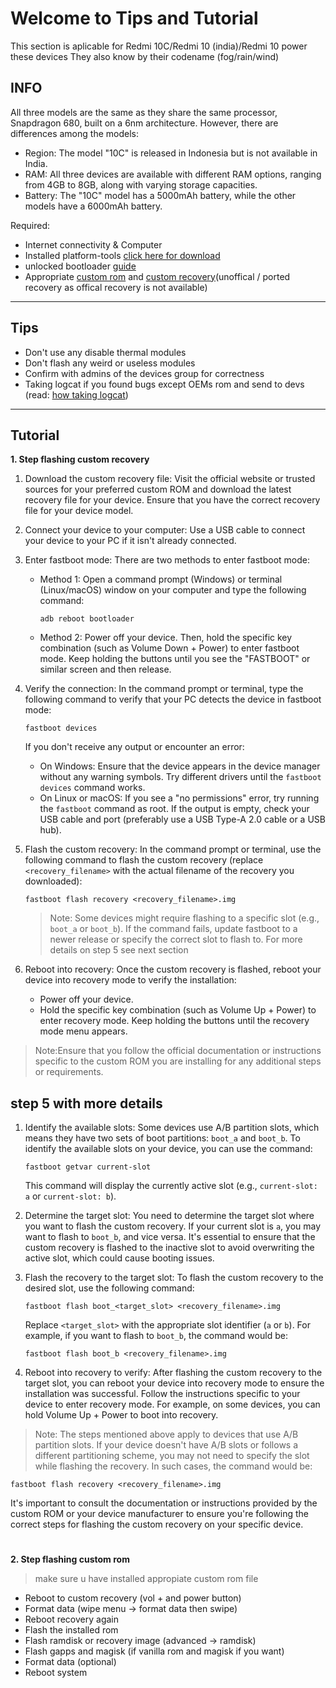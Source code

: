 # Welcome to Tips and Tutorial 
This section is aplicable for Redmi 10C/Redmi 10 (india)/Redmi 10 power these devices
They also know by their codename (fog/rain/wind)

## INFO
All three models are the same as they share the same processor, Snapdragon 680, built on a 6nm architecture. However, there are differences among the models:

- Region: The model "10C" is released in Indonesia but is not available in India.
- RAM: All three devices are available with different RAM options, ranging from 4GB to 8GB, along with varying storage capacities.
- Battery: The "10C" model has a 5000mAh battery, while the other models have a 6000mAh battery.

Required:
- Internet connectivity & Computer
- Installed platform-tools [click here for download](https://developer.android.com/tools/releases/platform-tools)
- unlocked bootloader [guide](https://xiaomiwiki.github.io/wiki/Unlock_the_bootloader.html)
- Appropriate [custom rom](https://t.me/Redmi10CUpdates) and [custom recovery](/misc/recovery/README.md)(unoffical / ported recovery as offical recovery is not available)

___

## Tips 
- Don't use any disable thermal modules
- Don't flash any weird or useless modules
- Confirm with admins of the devices group for correctness
- Taking logcat if you found bugs except OEMs rom and send to devs (read: [how taking logcat](https://gist.githubusercontent.com/Tanmsyffa/82e686caf6d7ea084505a5e85e02265e/raw/e52d7a5dd9120b284bd48e296c981651fe757a80/how_to_taking_logcat))

___

## Tutorial 

**1. Step flashing custom recovery**

1. Download the custom recovery file: Visit the official website or trusted sources for your preferred custom ROM and download the latest recovery file for your device. Ensure that you have the correct recovery file for your device model.

2. Connect your device to your computer: Use a USB cable to connect your device to your PC if it isn't already connected.

3. Enter fastboot mode: There are two methods to enter fastboot mode:
   - Method 1: Open a command prompt (Windows) or terminal (Linux/macOS) window on your computer and type the following command:
     ```
     adb reboot bootloader
     ```
   - Method 2: Power off your device. Then, hold the specific key combination (such as Volume Down + Power) to enter fastboot mode. Keep holding the buttons until you see the "FASTBOOT" or similar screen and then release.

4. Verify the connection: In the command prompt or terminal, type the following command to verify that your PC detects the device in fastboot mode:
   ```
   fastboot devices
   ```
   If you don't receive any output or encounter an error:
   - On Windows: Ensure that the device appears in the device manager without any warning symbols. Try different drivers until the `fastboot devices` command works.
   - On Linux or macOS: If you see a "no permissions" error, try running the `fastboot` command as root. If the output is empty, check your USB cable and port (preferably use a USB Type-A 2.0 cable or a USB hub).

5. Flash the custom recovery: In the command prompt or terminal, use the following command to flash the custom recovery (replace `<recovery_filename>` with the actual filename of the recovery you downloaded):
   ```
   fastboot flash recovery <recovery_filename>.img
   ```
   > Note: Some devices might require flashing to a specific slot (e.g., `boot_a` or `boot_b`). If the command fails, update fastboot to a newer release or specify the correct slot to flash to.
   > For more details on step 5 see next section

7. Reboot into recovery: Once the custom recovery is flashed, reboot your device into recovery mode to verify the installation:
   - Power off your device.
   - Hold the specific key combination (such as Volume Up + Power) to enter recovery mode. Keep holding the buttons until the recovery mode menu appears.

> Note:Ensure that you follow the official documentation or instructions specific to the custom ROM you are installing for any additional steps or requirements.

## step 5 with more details

1. Identify the available slots: Some devices use A/B partition slots, which means they have two sets of boot partitions: `boot_a` and `boot_b`. To identify the available slots on your device, you can use the command:
   ```
   fastboot getvar current-slot
   ```
   This command will display the currently active slot (e.g., `current-slot: a` or `current-slot: b`).

2. Determine the target slot: You need to determine the target slot where you want to flash the custom recovery. If your current slot is `a`, you may want to flash to `boot_b`, and vice versa. It's essential to ensure that the custom recovery is flashed to the inactive slot to avoid overwriting the active slot, which could cause booting issues.

3. Flash the recovery to the target slot: To flash the custom recovery to the desired slot, use the following command:
   ```
   fastboot flash boot_<target_slot> <recovery_filename>.img
   ```
   Replace `<target_slot>` with the appropriate slot identifier (`a` or `b`). For example, if you want to flash to `boot_b`, the command would be:
   ```
   fastboot flash boot_b <recovery_filename>.img
   ```

4. Reboot into recovery to verify: After flashing the custom recovery to the target slot, you can reboot your device into recovery mode to ensure the installation was successful. Follow the instructions specific to your device to enter recovery mode. For example, on some devices, you can hold Volume Up + Power to boot into recovery.

> Note: The steps mentioned above apply to devices that use A/B partition slots. If your device doesn't have A/B slots or follows a different partitioning scheme, you may not need to specify the slot while flashing the recovery. In such cases, the command would be:
```
fastboot flash recovery <recovery_filename>.img
```

It's important to consult the documentation or instructions provided by the custom ROM or your device manufacturer to ensure you're following the correct steps for flashing the custom recovery on your specific device.


#

**2. Step flashing custom rom**
> make sure u have installed appropiate custom rom file
- Reboot to custom recovery (vol + and power button)
- Format data (wipe menu -> format data then swipe)
- Reboot recovery again 
- Flash the installed rom
- Flash ramdisk or recovery image (advanced -> ramdisk)
- Flash gapps and magisk (if vanilla rom and magisk if you want)
- Format data (optional)
- Reboot system
